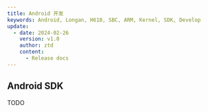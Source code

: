 ```yaml
---
title: Android 开发
keywords: Android, Longan, H618, SBC, ARM, Kernel, SDK, Develop
update:
  - date: 2024-02-26
    version: v1.0
    author: ztd
    content:
      - Release docs
---
```


## Android SDK

TODO